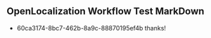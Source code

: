 ## OpenLocalization Workflow Test MarkDown
* 60ca3174-8bc7-462b-8a9c-88870195ef4b thanks!

<!--HONumber=Aug16_HO5-->


